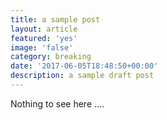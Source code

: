 ```yaml
---
title: a sample post
layout: article
featured: 'yes'
image: 'false'
category: breaking
date: '2017-06-05T18:48:50+00:00'
description: a sample draft post
---
```



Nothing to see here ....